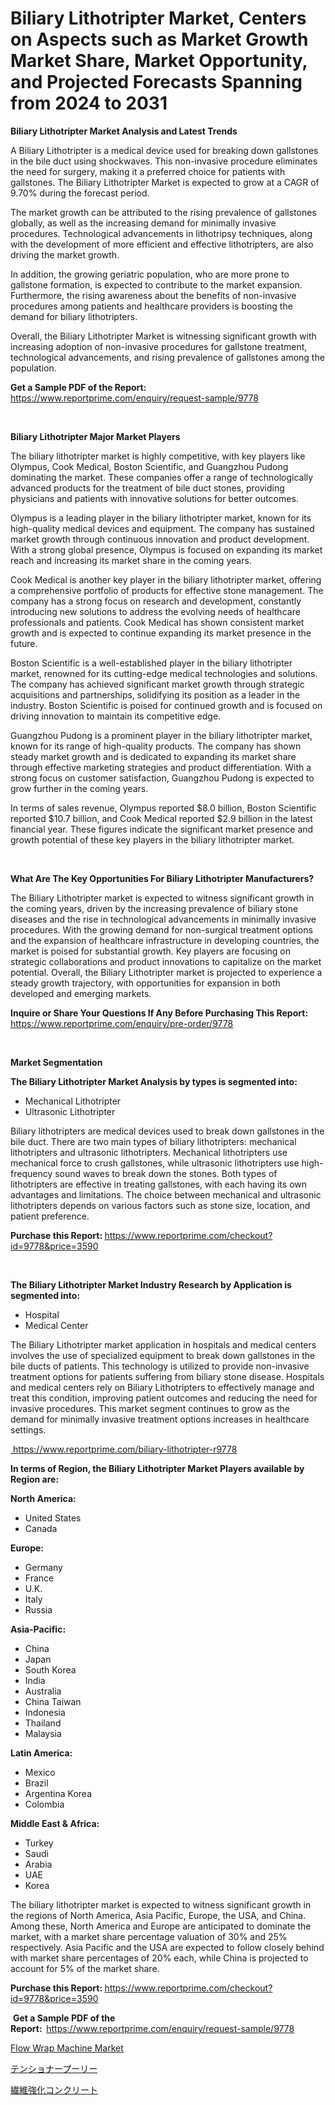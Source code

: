 <p><h1>Biliary Lithotripter Market, Centers on Aspects such as Market Growth Market Share, Market Opportunity, and Projected Forecasts Spanning from 2024 to 2031</h1></p><p><strong>Biliary Lithotripter Market Analysis and Latest Trends</strong></p>
<p><p>A Biliary Lithotripter is a medical device used for breaking down gallstones in the bile duct using shockwaves. This non-invasive procedure eliminates the need for surgery, making it a preferred choice for patients with gallstones. The Biliary Lithotripter Market is expected to grow at a CAGR of 9.70% during the forecast period.</p><p>The market growth can be attributed to the rising prevalence of gallstones globally, as well as the increasing demand for minimally invasive procedures. Technological advancements in lithotripsy techniques, along with the development of more efficient and effective lithotripters, are also driving the market growth.</p><p>In addition, the growing geriatric population, who are more prone to gallstone formation, is expected to contribute to the market expansion. Furthermore, the rising awareness about the benefits of non-invasive procedures among patients and healthcare providers is boosting the demand for biliary lithotripters.</p><p>Overall, the Biliary Lithotripter Market is witnessing significant growth with increasing adoption of non-invasive procedures for gallstone treatment, technological advancements, and rising prevalence of gallstones among the population.</p></p>
<p><strong>Get a Sample PDF of the Report:&nbsp;</strong> <a href="https://www.reportprime.com/enquiry/request-sample/9778">https://www.reportprime.com/enquiry/request-sample/9778</a></p>
<p>&nbsp;</p>
<p><strong>Biliary Lithotripter Major Market Players</strong></p>
<p><p>The biliary lithotripter market is highly competitive, with key players like Olympus, Cook Medical, Boston Scientific, and Guangzhou Pudong dominating the market. These companies offer a range of technologically advanced products for the treatment of bile duct stones, providing physicians and patients with innovative solutions for better outcomes.</p><p>Olympus is a leading player in the biliary lithotripter market, known for its high-quality medical devices and equipment. The company has sustained market growth through continuous innovation and product development. With a strong global presence, Olympus is focused on expanding its market reach and increasing its market share in the coming years.</p><p>Cook Medical is another key player in the biliary lithotripter market, offering a comprehensive portfolio of products for effective stone management. The company has a strong focus on research and development, constantly introducing new solutions to address the evolving needs of healthcare professionals and patients. Cook Medical has shown consistent market growth and is expected to continue expanding its market presence in the future.</p><p>Boston Scientific is a well-established player in the biliary lithotripter market, renowned for its cutting-edge medical technologies and solutions. The company has achieved significant market growth through strategic acquisitions and partnerships, solidifying its position as a leader in the industry. Boston Scientific is poised for continued growth and is focused on driving innovation to maintain its competitive edge.</p><p>Guangzhou Pudong is a prominent player in the biliary lithotripter market, known for its range of high-quality products. The company has shown steady market growth and is dedicated to expanding its market share through effective marketing strategies and product differentiation. With a strong focus on customer satisfaction, Guangzhou Pudong is expected to grow further in the coming years.</p><p>In terms of sales revenue, Olympus reported $8.0 billion, Boston Scientific reported $10.7 billion, and Cook Medical reported $2.9 billion in the latest financial year. These figures indicate the significant market presence and growth potential of these key players in the biliary lithotripter market.</p></p>
<p>&nbsp;</p>
<p><strong>What Are The Key Opportunities For Biliary Lithotripter Manufacturers?</strong></p>
<p><p>The Biliary Lithotripter market is expected to witness significant growth in the coming years, driven by the increasing prevalence of biliary stone diseases and the rise in technological advancements in minimally invasive procedures. With the growing demand for non-surgical treatment options and the expansion of healthcare infrastructure in developing countries, the market is poised for substantial growth. Key players are focusing on strategic collaborations and product innovations to capitalize on the market potential. Overall, the Biliary Lithotripter market is projected to experience a steady growth trajectory, with opportunities for expansion in both developed and emerging markets.</p></p>
<p><strong>Inquire or Share Your Questions If Any Before Purchasing This Report:</strong> <a href="https://www.reportprime.com/enquiry/pre-order/9778">https://www.reportprime.com/enquiry/pre-order/9778</a></p>
<p>&nbsp;</p>
<p><strong>Market Segmentation</strong></p>
<p><strong>The Biliary Lithotripter Market Analysis by types is segmented into:</strong></p>
<p><ul><li>Mechanical Lithotripter</li><li>Ultrasonic Lithotripter</li></ul></p>
<p><p>Biliary lithotripters are medical devices used to break down gallstones in the bile duct. There are two main types of biliary lithotripters: mechanical lithotripters and ultrasonic lithotripters. Mechanical lithotripters use mechanical force to crush gallstones, while ultrasonic lithotripters use high-frequency sound waves to break down the stones. Both types of lithotripters are effective in treating gallstones, with each having its own advantages and limitations. The choice between mechanical and ultrasonic lithotripters depends on various factors such as stone size, location, and patient preference.</p></p>
<p><strong>Purchase this Report:&nbsp;</strong><a href="https://www.reportprime.com/checkout?id=9778&price=3590">https://www.reportprime.com/checkout?id=9778&price=3590</a></p>
<p>&nbsp;</p>
<p><strong>The Biliary Lithotripter Market Industry Research by Application is segmented into:</strong></p>
<p><ul><li>Hospital</li><li>Medical Center</li></ul></p>
<p><p>The Biliary Lithotripter market application in hospitals and medical centers involves the use of specialized equipment to break down gallstones in the bile ducts of patients. This technology is utilized to provide non-invasive treatment options for patients suffering from biliary stone disease. Hospitals and medical centers rely on Biliary Lithotripters to effectively manage and treat this condition, improving patient outcomes and reducing the need for invasive procedures. This market segment continues to grow as the demand for minimally invasive treatment options increases in healthcare settings.</p></p>
<p><a href="https://www.reportprime.com/biliary-lithotripter-r9778">&nbsp;https://www.reportprime.com/biliary-lithotripter-r9778</a></p>
<p><strong>In terms of Region, the Biliary Lithotripter Market Players available by Region are:</strong></p>
<p>
    <p> <strong> North America: </strong>
        <ul>
            <li>United States</li>
            <li>Canada</li>
        </ul>
        </p> 
    <p> <strong> Europe: </strong>
        <ul>
            <li>Germany</li>
            <li>France</li>
            <li>U.K.</li>
            <li>Italy</li>
            <li>Russia</li>
        </ul>
        </p> 
    <p> <strong> Asia-Pacific: </strong>
        <ul>
            <li>China</li>
            <li>Japan</li>
            <li>South Korea</li>
            <li>India</li>
            <li>Australia</li>
            <li>China Taiwan</li>
            <li>Indonesia</li>
            <li>Thailand</li>
            <li>Malaysia</li>
        </ul>
        </p> 
    <p> <strong> Latin America: </strong>
        <ul>
            <li>Mexico</li>
            <li>Brazil</li>
            <li>Argentina Korea</li>
            <li>Colombia</li>
        </ul>
        </p> 
    <p> <strong> Middle East & Africa: </strong>
        <ul>
            <li>Turkey</li>
            <li>Saudi</li>
            <li>Arabia</li>
            <li>UAE</li>
            <li>Korea</li>
        </ul>
    </p>
    </p>
<p><p>The biliary lithotripter market is expected to witness significant growth in the regions of North America, Asia Pacific, Europe, the USA, and China. Among these, North America and Europe are anticipated to dominate the market, with a market share percentage valuation of 30% and 25% respectively. Asia Pacific and the USA are expected to follow closely behind with market share percentages of 20% each, while China is projected to account for 5% of the market share.</p></p>
<p><strong>Purchase this Report: </strong><a href="https://www.reportprime.com/checkout?id=9778&price=3590">https://www.reportprime.com/checkout?id=9778&price=3590</a></p>
<p>&nbsp;<strong>Get a Sample PDF of the Report:&nbsp;&nbsp;</strong><a href="https://www.reportprime.com/enquiry/request-sample/9778">https://www.reportprime.com/enquiry/request-sample/9778</a></p>
<p><strong></strong></p>
<p><p><a href="https://view.publitas.com/reportprime-1/flow-wrap-machine-market-trends-and-market-analysis-forecasted-for-period-2024-2031/">Flow Wrap Machine Market</a></p><p><a href="https://github.com/tubbs463/Market-Research-Report-List-1/blob/main/869199978914.md">テンショナープーリー</a></p><p><a href="https://github.com/LeoraEber/Market-Research-Report-List-1/blob/main/587602878915.md">繊維強化コンクリート</a></p></p>
